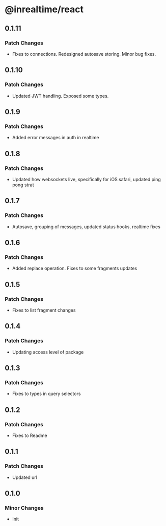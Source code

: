 # @inrealtime/react

## 0.1.11

### Patch Changes

- Fixes to connections. Redesigned autosave storing. Minor bug fixes.

## 0.1.10

### Patch Changes

- Updated JWT handling. Exposed some types.

## 0.1.9

### Patch Changes

- Added error messages in auth in realtime

## 0.1.8

### Patch Changes

- Updated how websockets live, specifically for iOS safari, updated ping pong strat

## 0.1.7

### Patch Changes

- Autosave, grouping of messages, updated status hooks, realtime fixes

## 0.1.6

### Patch Changes

- Added replace operation. Fixes to some fragments updates

## 0.1.5

### Patch Changes

- Fixes to list fragment changes

## 0.1.4

### Patch Changes

- Updating access level of package

## 0.1.3

### Patch Changes

- Fixes to types in query selectors

## 0.1.2

### Patch Changes

- Fixes to Readme

## 0.1.1

### Patch Changes

- Updated url

## 0.1.0

### Minor Changes

- Init

